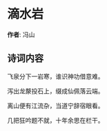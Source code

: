 # 滴水岩

**作者**: 冯山

## 诗词内容

飞泉分下一岩寒，谁识神功借意难。

泻出龙漦投石上，缀成仙佩落云端。

离山便有江流杂，当道宁辞宿眼看。

几把狂吟题不就，十年余思在栏干。

